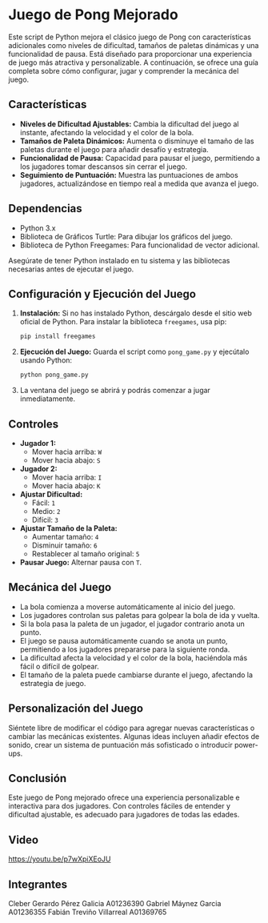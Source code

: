 # Juego de Pong Mejorado

Este script de Python mejora el clásico juego de Pong con características adicionales como niveles de dificultad, tamaños de paletas dinámicas y una funcionalidad de pausa. Está diseñado para proporcionar una experiencia de juego más atractiva y personalizable. A continuación, se ofrece una guía completa sobre cómo configurar, jugar y comprender la mecánica del juego.

## Características

- **Niveles de Dificultad Ajustables:** Cambia la dificultad del juego al instante, afectando la velocidad y el color de la bola.
- **Tamaños de Paleta Dinámicos:** Aumenta o disminuye el tamaño de las paletas durante el juego para añadir desafío y estrategia.
- **Funcionalidad de Pausa:** Capacidad para pausar el juego, permitiendo a los jugadores tomar descansos sin cerrar el juego.
- **Seguimiento de Puntuación:** Muestra las puntuaciones de ambos jugadores, actualizándose en tiempo real a medida que avanza el juego.

## Dependencias

- Python 3.x
- Biblioteca de Gráficos Turtle: Para dibujar los gráficos del juego.
- Biblioteca de Python Freegames: Para funcionalidad de vector adicional.

Asegúrate de tener Python instalado en tu sistema y las bibliotecas necesarias antes de ejecutar el juego.

## Configuración y Ejecución del Juego

1. **Instalación:** Si no has instalado Python, descárgalo desde el sitio web oficial de Python. Para instalar la biblioteca `freegames`, usa pip:

   ```bash
   pip install freegames
   ```

2. **Ejecución del Juego:** Guarda el script como `pong_game.py` y ejecútalo usando Python:

   ```bash
   python pong_game.py
   ```

3. La ventana del juego se abrirá y podrás comenzar a jugar inmediatamente.

## Controles

- **Jugador 1:**
  - Mover hacia arriba: `W`
  - Mover hacia abajo: `S`
- **Jugador 2:**
  - Mover hacia arriba: `I`
  - Mover hacia abajo: `K`
- **Ajustar Dificultad:**
  - Fácil: `1`
  - Medio: `2`
  - Difícil: `3`
- **Ajustar Tamaño de la Paleta:**
  - Aumentar tamaño: `4`
  - Disminuir tamaño: `6`
  - Restablecer al tamaño original: `5`
- **Pausar Juego:** Alternar pausa con `T`.

## Mecánica del Juego

- La bola comienza a moverse automáticamente al inicio del juego.
- Los jugadores controlan sus paletas para golpear la bola de ida y vuelta.
- Si la bola pasa la paleta de un jugador, el jugador contrario anota un punto.
- El juego se pausa automáticamente cuando se anota un punto, permitiendo a los jugadores prepararse para la siguiente ronda.
- La dificultad afecta la velocidad y el color de la bola, haciéndola más fácil o difícil de golpear.
- El tamaño de la paleta puede cambiarse durante el juego, afectando la estrategia de juego.

## Personalización del Juego

Siéntete libre de modificar el código para agregar nuevas características o cambiar las mecánicas existentes. Algunas ideas incluyen añadir efectos de sonido, crear un sistema de puntuación más sofisticado o introducir power-ups.

## Conclusión

Este juego de Pong mejorado ofrece una experiencia personalizable e interactiva para dos jugadores. Con controles fáciles de entender y dificultad ajustable, es adecuado para jugadores de todas las edades. 

## Video
https://youtu.be/p7wXpiXEoJU

## Integrantes
Cleber Gerardo Pérez Galicia    	A01236390
Gabriel Máynez Garcia 		      A01236355
Fabián Treviño Villarreal 		   A01369765
